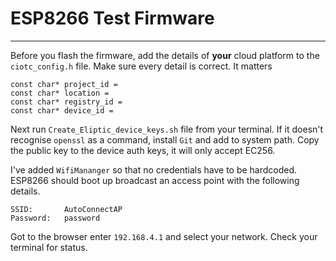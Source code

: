 # ESP8266 Test Firmware

---
Before you flash the firmware, add the details of **your** cloud platform to the `ciotc_config.h` file. Make sure
every detail is correct. It matters
   
    const char* project_id = 
    const char* location = 
    const char* registry_id = 
    const char* device_id = 

Next run `Create_Eliptic_device_keys.sh` file from your terminal. If it doesn't recognise `openssl` as a command, install 
`Git` and add to system path. Copy the public key to the device auth keys, it will only accept EC256. 

I've added `WifiMananger` so that no credentials have to be hardcoded. ESP8266
should boot up broadcast an access point with the following details. 

    SSID:       AutoConnectAP
    Password:   password

Got to the browser enter `192.168.4.1` and select your network. Check 
your terminal for status.



